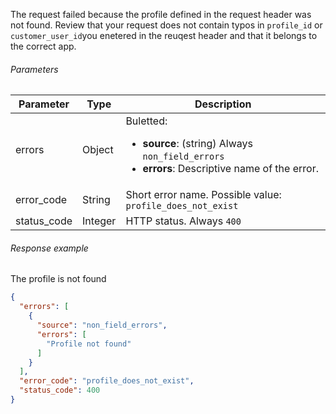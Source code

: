 <!--- AccessLevelProfileNotFound.md --->

<p> </p>

The request failed because the profile defined in the request header was not found. Review that your request does not contain typos in `profile_id` or `customer_user_id`you enetered in the reuqest header and that it belongs to the correct app.	

###### Parameters

| Parameter   | Type    | Description                                                  |
| ----------- | ------- | ------------------------------------------------------------ |
| errors      | Object  | Buletted: <ul><li> **source**: (string) Always `non_field_errors`</li><li> **errors**: Descriptive name of the error. </li></ul> |
| error_code  | String  | Short error name. Possible value: `profile_does_not_exist`   |
| status_code | Integer | HTTP status. Always `400`                                    |

###### Response example

The profile is not found

```json
{
  "errors": [
    {
      "source": "non_field_errors",
      "errors": [
        "Profile not found"
      ]
    }
  ],
  "error_code": "profile_does_not_exist",
  "status_code": 400
}
```

 